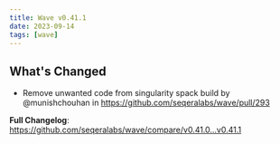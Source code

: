 ```yaml
---
title: Wave v0.41.1
date: 2023-09-14
tags: [wave]
---
```


## What's Changed
* Remove unwanted code from singularity spack build by @munishchouhan in https://github.com/seqeralabs/wave/pull/293


**Full Changelog**: https://github.com/seqeralabs/wave/compare/v0.41.0...v0.41.1

